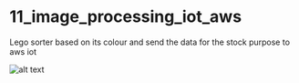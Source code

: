 # 11_image_processing_iot_aws

Lego sorter based on its colour and send the data for the stock purpose to aws iot

![alt text](https://i.imgur.com/gkZ2XTC.png)
